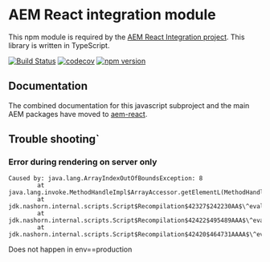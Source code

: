 # AEM React integration module

This npm module  is required by the [AEM React Integration project](http://www.github.com/sinnerschrader/aem-react).
This library is written in TypeScript.

[![Build Status](https://travis-ci.org/sinnerschrader/aem-react-js.svg?branch=master)](https://travis-ci.org/sinnerschrader/aem-react-js)
[![codecov](https://codecov.io/gh/sinnerschrader/aem-react-js/branch/master/graph/badge.svg)](https://codecov.io/gh/sinnerschrader/aem-react-js)
[![npm version](https://badge.fury.io/js/aem-react-js.svg)](https://badge.fury.io/js/aem-react-js)


## Documentation

The combined documentation for this javascript subproject and the main AEM packages have moved to [aem-react](https://sinnerschrader.github.io/aem-react/).

## Trouble shooting`

### Error during rendering on server only

```
Caused by: java.lang.ArrayIndexOutOfBoundsException: 8
        at java.lang.invoke.MethodHandleImpl$ArrayAccessor.getElementL(MethodHandleImpl.java:130)
        at jdk.nashorn.internal.scripts.Script$Recompilation$42327$242230AA$\^eval\_.L:6890$instantiateReactComponent(<eval>:6975)
        at jdk.nashorn.internal.scripts.Script$Recompilation$42422$495489AAA$\^eval\_.L:14349$instantiateChild(<eval>:14379)
        at jdk.nashorn.internal.scripts.Script$Recompilation$42420$464731AAAA$\^eval\_.L:13343$traverseAllChildrenImpl(<eval>:13445)
```
Does not happen in env==production
